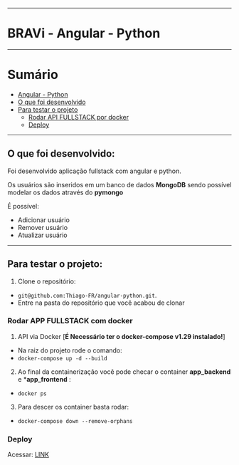 
---

# BRAVi - Angular - Python <a name="boas-vindas-ao-repositório"></a>

---

# Sumário

- [Angular - Python](#boas-vindas-ao-repositório)
- [O que foi desenvolvido](#o-que-foi-desenvolvido)
- [Para testar o projeto](#testar-o-projeto)
  - [Rodar API FULLSTACK por docker](#via-docker-fullstack)
  - [Deploy](#deploy)

---

## O que foi desenvolvido: <a name="o-que-foi-desenvolvido"></a>

  Foi desenvolvido aplicação fullstack com angular e python.

  Os usuários são inseridos em um banco de dados **MongoDB** sendo possível modelar os dados através do **pymongo**

  É possível:
   - Adicionar usuário
   - Remover usuário
   - Atualizar usuário

---

## Para testar o projeto: <a name="testar-o-projeto"></a>

1. Clone o repositório:
  * `git@github.com:Thiago-FR/angular-python.git`.
  * Entre na pasta do repositório que você acabou de clonar


### Rodar APP FULLSTACK com docker <a name="via-docker-fullstack"></a>

1. API via Docker [**É Necessário ter o docker-compose v1.29 instalado!**]
  * Na raiz do projeto rode o comando:
  * `docker-compose up -d --build`

2. Ao final da containerização você pode checar o container **app_backend** e ***app_frontend** :
  * `docker ps`

3. Para descer os container basta rodar:
  * `docker-compose down --remove-orphans`

### Deploy <a name="deploy"></a>
Acessar: [LINK](https://angular-python.vercel.app/)